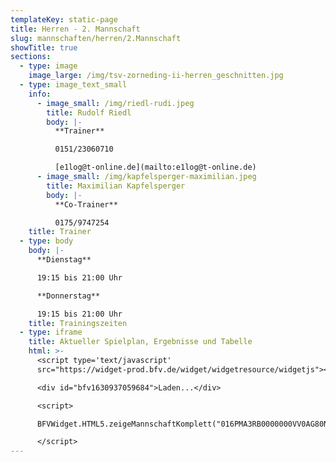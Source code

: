 ```yaml
---
templateKey: static-page
title: Herren - 2. Mannschaft
slug: mannschaften/herren/2.Mannschaft
showTitle: true
sections:
  - type: image
    image_large: /img/tsv-zorneding-ii-herren_geschnitten.jpg
  - type: image_text_small
    info:
      - image_small: /img/riedl-rudi.jpeg
        title: Rudolf Riedl
        body: |-
          **Trainer**

          0151/23060710

          [e1log@t-online.de](mailto:e1log@t-online.de)
      - image_small: /img/kapfelsperger-maximilian.jpeg
        title: Maximilian Kapfelsperger
        body: |-
          **Co-Trainer**

          0175/9747254
    title: Trainer
  - type: body
    body: |-
      **Dienstag**

      19:15 bis 21:00 Uhr

      **Donnerstag**

      19:15 bis 21:00 Uhr
    title: Trainingszeiten
  - type: iframe
    title: Aktueller Spielplan, Ergebnisse und Tabelle
    html: >-
      <script type='text/javascript'
      src="https://widget-prod.bfv.de/widget/widgetresource/widgetjs"></script>

      <div id="bfv1630937059684">Laden...</div>

      <script>

      BFVWidget.HTML5.zeigeMannschaftKomplett("016PMA3RB0000000VV0AG80NVUT1FLRU", "bfv1630937059684", { height: "800", width: "350", selectedTab:BFVWidget.HTML5.mannschaftTabs.spiele, colorResults: "undefined" , colorNav: "undefined" , colorClubName : "undefined" , backgroundNav: "undefined"});

      </script>
---
```

